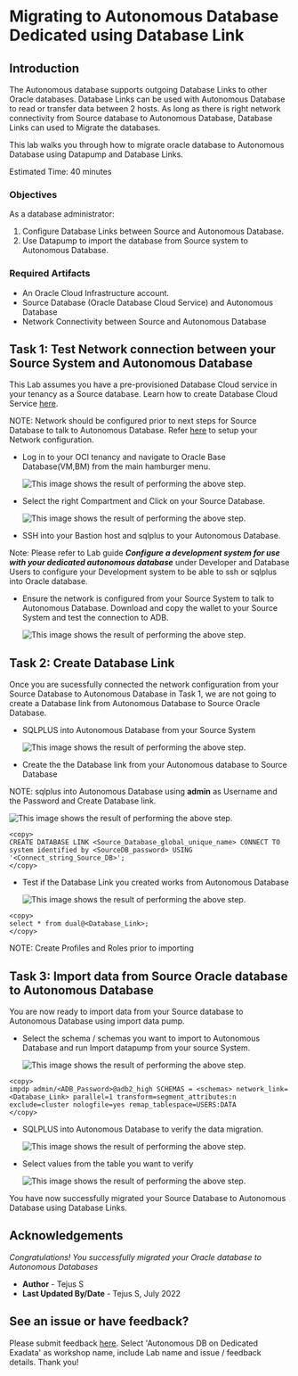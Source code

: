 # Migrating to Autonomous Database Dedicated using Database Link

## Introduction

The Autonomous database supports outgoing Database Links to other Oracle databases.  Database Links can be used with Autonomous Database to read or transfer data between 2 hosts. As long as there is right network connectivity from Source database to Autonomous Database, Database Links can used to Migrate the databases. 

This lab walks you through how to migrate oracle database to Autonomous Database using Datapump and Database Links.

Estimated Time: 40 minutes

### Objectives

As a database administrator:
1. Configure Database Links between Source and Autonomous Database.
2. Use Datapump to import the database from Source system to Autonomous Database.

### Required Artifacts

- An Oracle Cloud Infrastructure account.
- Source Database (Oracle Database Cloud Service) and Autonomous Database 
- Network Connectivity between Source and Autonomous Database

## Task 1: Test Network connection between your Source System and Autonomous Database

This Lab assumes you have a pre-provisioned Database Cloud service in your tenancy as a Source database. Learn how to create Database Cloud Service [here](https://docs.oracle.com/en-us/iaas/dbcs/doc/create-db-system-using-console.html).

NOTE: Network should be configured prior to next steps for Source Database to talk to Autonomous Database. 
Refer [here]() to setup your Network configuration. 

- Log in to your OCI tenancy and navigate to Oracle Base Database(VM,BM) from the main hamburger menu.

    ![This image shows the result of performing the above step.](./images/dblink1.png)

- Select the right Compartment and Click on your Source Database.

    ![This image shows the result of performing the above step.](./images/dblink2.png)

- SSH into your Bastion host and sqlplus to your Autonomous Database.

Note: Please refer to Lab guide ***Configure a development system for use with your dedicated autonomous database*** under Developer and Database Users to configure your Development system to be able to ssh or sqlplus into Oracle database. 

- Ensure the network is configured from your Source System to talk to Autonomous Database. Download and copy the wallet to your Source System and test the connection to ADB.

    ![This image shows the result of performing the above step.](./images/dblink3.png)



## Task 2: Create Database Link

Once you are sucessfully connected the network configuration from your Source Database to Autonomous Database in Task 1, we are not going to create a Database link from Autonomous Database to Source Oracle Database. 

- SQLPLUS into Autonomous Database from your Source System

    ![This image shows the result of performing the above step.](./images/dblink3.png)

- Create the the Database link from your Autonomous database to Source Database 

NOTE: sqlplus into Autonomous Database using **admin** as Username and the Password and Create Database link.

    
![This image shows the result of performing the above step.](./images/dblink4.png)

````
<copy>
CREATE DATABASE LINK <Source_Database_global_unique_name> CONNECT TO system identified by <SourceDB_password> USING '<Connect_string_Source_DB>';
</copy>
````

- Test if the Database Link you created works from Autonomous Database


    ![This image shows the result of performing the above step.](./images/dblink5.png)

````
<copy>
select * from dual@<Database_Link>;
</copy>
````

NOTE: Create Profiles and Roles prior to importing 


## Task 3: Import data from Source Oracle database to Autonomous Database

You are now ready to import data from your Source database to Autonomous Database using import data pump.


- Select the schema / schemas you want to import to Autonomous Database and run Import datapump from your source System.


    ![This image shows the result of performing the above step.](./images/dblink6.png)

````
<copy>
impdp admin/<ADB_Password>@adb2_high SCHEMAS = <schemas> network_link=<Database_Link> parallel=1 transform=segment_attributes:n exclude=cluster nologfile=yes remap_tablespace=USERS:DATA
</copy>
````

- SQLPLUS into Autonomous Database to verify the data migration.

    ![This image shows the result of performing the above step.](./images/dblink7.png)

- Select values from the table you want to verify

    ![This image shows the result of performing the above step.](./images/dblink8.png)

You have now successfully migrated your Source Database to Autonomous Database using Database Links.


## Acknowledgements
*Congratulations! You successfully migrated your Oracle database to Autonomous Databases*

- **Author** - Tejus S
- **Last Updated By/Date** -  Tejus S, July 2022

## See an issue or have feedback?  
Please submit feedback [here](https://apexapps.oracle.com/pls/apex/f?p=133:1:::::P1_FEEDBACK:1).   Select 'Autonomous DB on Dedicated Exadata' as workshop name, include Lab name and issue / feedback details. Thank you!
